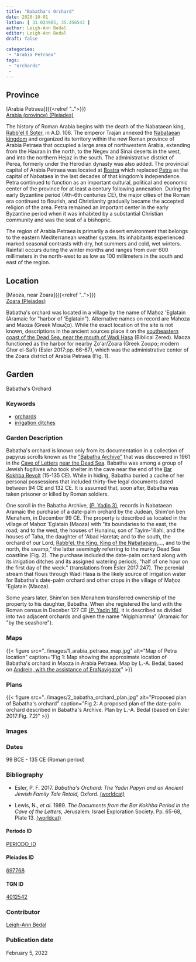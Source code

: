 ```yaml
---
title: "Babatha's Orchard"
date: 2020-10-01
latlon: [ 31.024905, 35.456543 ]
author: Leigh-Ann Bedal
editor: Leigh-Ann Bedal
draft: false

categories:
 - "Arabia Petraea"
tags:
 - "orchards"
 -
---
```


## Province
[Arabia Petraea]({{<relref "..">}})\
[Arabia (province) (Pleiades)](https://pleiades.stoa.org/places/981506)

The history of Roman Arabia begins with the death of the Nabataean king, [Rabb'el II Soter](https://en.wikipedia.org/wiki/Rabbel_II_Soter), in A.D. 106. The emperor Trajan annexed the [Nabataean kingdom](https://en.wikipedia.org/wiki/Nabataean_Kingdom)   and organized its territory within the new Roman province of Arabia Petraea that occupied a large area of northwestern Arabia, extending from the Hauran in the north, to the Negev and Sinai deserts in the west, and into the northern Hejaz in the south. The administrative district of Perea, formerly under the Herodian dynasty was also added. The provincial capital of Arabia Petraea was located at [Bostra](https://en.wikipedia.org/wiki/Bosra) which replaced [Petra](https://en.wikipedia.org/wiki/Petra) as the capital of Nabataea in the last decades of that kingdom’s independence. Petra continued to function as an important cultural, political and economic center of the province for at least a century following annexation. During the early Byzantine period (4th-6th centuries CE), the major cities of the Roman era continued to flourish, and Christianity gradually became the accepted religion of the area. Petra remained an important center in the early Byzantine period when it was inhabited by a substantial Christian community and was the seat of a bishopric.

The region of Arabia Petraea is primarily a desert environment that belongs to the eastern Mediterranean weather system. Its inhabitants experienced marked seasonal contrasts with dry, hot summers and cold, wet winters. Rainfall occurs during the winter months and ranges from over 600 millimeters in the north-west to as low as 100 millimeters in the south and east of the region.

## Location
[Maoza, near Zoara]({{<relref "..">}})\
[Zoara (Pleiades)](https://pleiades.stoa.org/places/697768)

Babatha's orchard was located in a village by the name of Maḥoz 'Eglatain (Aramaic for "harbor of 'Eglatain"). Alternative names on record are Mahoza and Maoza (Greek Μαωζα). While the exact location of the site is not known, descriptions in the ancient sources place it on the [southeastern coast of the Dead Sea, near the mouth of Wadi Hasa](https://www.pbs.org/wgbh/nova/scrolls/life-02.html) (Biblical Zered). Maoza functioned as the harbor for nearby Ẓo'ar/Zoara (Greek Ζοαρα; modern Ghor el-Safi) (Esler 2017:pp. 66-67), which was the administrative center of the Zoara district of Arabia Petraea (Fig. 1).


## Garden
Babatha's Orchard

### Keywords

- [orchards](http://vocab.getty.edu/page/aat/300008890)
- [irrigation ditches](http://vocab.getty.edu/page/aat/300404100)

### Garden Description
Babatha's orchard is known only from its documentation in a collection of papyrus scrolls known as the ["Babatha Archive"](https://en.wikipedia.org/wiki/Babatha) that was discovered in 1961 in the [Cave of Letters](https://en.wikipedia.org/wiki/Cave_of_Letters) [near the Dead Sea](https://pleiades.stoa.org/places/363078283/). Babatha was among a group of Jewish fugitives who took shelter in the cave near the end of the [Bar Kokhba Revolt](https://en.wikipedia.org/wiki/Bar_Kokhba_revolt) (15-135 CE). While in hiding, Babatha buried a cache of her personal possessions that included thirty-five legal documents dated between 94 CE and 132 CE. It is assumed that, soon after, Babatha was taken prisoner or killed by Roman soldiers.

One scroll in the Babatha Archive, [(P. Yadin 3)](https://www.deadseascrolls.org.il/explore-the-archive/manuscript/5_6Hev8-1), records in Nabataean Aramaic the purchase of a date-palm orchard by the Judean, Shim'on ben Menahem, in December 99 CE. The property is described as located in the village of Maḥoz 'Eglatain (Maoza) with "its boundaries to the east, the road; and to the west, the houses of Ḥunainu, son of Tayim-'Illahi, and the houses of Taha, the daughter of 'Abad Ḥaretat; and to the south, the orchard of our Lord, [Rabb'el. the King, King of the Nabataeans](https://en.wikipedia.org/wiki/Rabbel_II_Soter),..., and to the north, the swamp," the latter seemingly referring to the murky Dead Sea coastline (Fig. 2). The purchase included the date-palm orchard along with its irrigation ditches and its assigned watering periods, "half of one hour on the first day of the week." (translations from Esler 2017:247). The perenial stream that flows through Wadi Hasa is the likely source of irrigation water for Babatha's date-palm orchard and other crops in the village of Maḥoz 'Eglatain (Maoza).

Some years later, Shim'on ben Menahem transferred ownership of the property to his daughter, Babatha. When she registered the land with the Roman census in Deceber 127 CE [(P. Yadin 16)](https://papyri.info/ddbdp/p.babatha;;16), it is described as divided into two adjacent orchards and given the name "Algiphiamma" (Aramaic for "by the seashore").

### Maps
{{< figure src="../images/1_arabia_petraea_map.jpg" alt="Map of Petra location" caption="Fig 1: Map showing the approximate location of Babatha's orchard in Maoza in Arabia Petraea. Map by L.-A. Bedal, based on [Andrein, with the assistance of EraNavigator](https://commons.wikimedia.org/w/index.php?curid=26047529)" >}}

### Plans
{{< figure src="../images/2_babatha_orchard_plan.jpg" alt="Proposed plan of Babatha's orchard" caption="Fig 2: A proposed plan of the date-palm orchard described in Babatha's Archive. Plan by L.-A. Bedal (based on Esler 2017:Fig. 7.2)" >}}

### Images
<!-- {{< figure src="IMG_URL" alt="ALT_TEXT" caption="CAPTION" >}} -->
<!--
-->

### Dates
99 BCE - 135 CE (Roman period)

### Bibliography
- Esler, P. F. 2017. *Babatha's Orchard: The Yadin Papyri and an Ancient Jewish Family Tale Retold,* Oxford. [(worldcat)](http://www.worldcat.org/oclc/994287444)

- Lewis, N., *et al.* 1989. *The Documents from the Bar Kokhba Period in the Cave of the Letters,* Jerusalem: Israel Exploration Society. Pp. 65-68, Plate 13. [(worldcat)](http://www.worldcat.org/oclc/21262733)

#### Periodo ID

[PERIODO_ID](https://pleiades.stoa.org/places/PLEIADES_ID)

#### Pleiades ID
[697768](https://pleiades.stoa.org/places/697768)


#### TGN ID
[4012542](http://www.getty.edu/vow/TGNFullDisplay?find=zoar&place=&nation=&prev_page=1&english=Y&subjectid=4012542)

### Contributor
[Leigh-Ann Bedal](#)
<!-- [name](https://....) -->

### Publication date

February 5, 2022

<!--### Related articles-->

<!-- Links to other related articles. Leave blank for now -->
